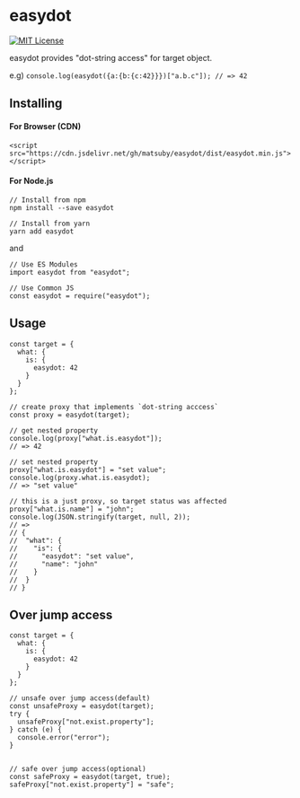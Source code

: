 # easydot
[![MIT License](https://img.shields.io/badge/license-MIT-blue.svg?style=flat)](LICENSE)

easydot provides "dot-string access" for target object.

e.g) `console.log(easydot({a:{b:{c:42}}})["a.b.c"]); // => 42`

## Installing

#### For Browser (CDN)
```
<script src="https://cdn.jsdelivr.net/gh/matsuby/easydot/dist/easydot.min.js"></script>
```

#### For Node.js
```
// Install from npm
npm install --save easydot

// Install from yarn
yarn add easydot
```

and

```
// Use ES Modules
import easydot from "easydot";

// Use Common JS
const easydot = require("easydot");
```

## Usage
```
const target = {
  what: {
    is: {
      easydot: 42
    }
  }
};

// create proxy that implements `dot-string acccess`
const proxy = easydot(target);

// get nested property
console.log(proxy["what.is.easydot"]);
// => 42

// set nested property
proxy["what.is.easydot"] = "set value";
console.log(proxy.what.is.easydot);
// => "set value"

// this is a just proxy, so target status was affected
proxy["what.is.name"] = "john";
console.log(JSON.stringify(target, null, 2));
// =>
// {
//  "what": {
//    "is": {
//      "easydot": "set value",
//      "name": "john"
//    }
//  }
// }
```

## Over jump access

```
const target = {
  what: {
    is: {
      easydot: 42
    }
  }
};

// unsafe over jump access(default)
const unsafeProxy = easydot(target);
try {
  unsafeProxy["not.exist.property"];
} catch (e) {
  console.error("error");
}


// safe over jump access(optional)
const safeProxy = easydot(target, true);
safeProxy["not.exist.property"] = "safe";
```
